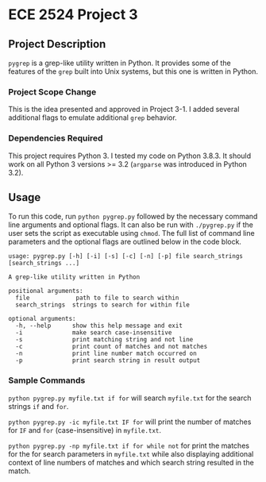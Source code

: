 # ECE 2524 Project 3


## Project Description
`pygrep` is a grep-like utility written in Python. It provides some of the features of the `grep` built into Unix systems, but this one is written in Python.

### Project Scope Change
This is the idea presented and approved in Project 3-1. I added several additional flags to emulate additional `grep` behavior.

### Dependencies Required
This project requires Python 3. I tested my code on Python 3.8.3. It should work on all Python 3 versions >= 3.2 (`argparse` was introduced in Python 3.2). 

## Usage
To run this code, run `python pygrep.py` followed by the necessary command line arguments and optional flags. It can also be run with `./pygrep.py` if the user sets the script as executable using `chmod`. The full list of command line parameters and the optional flags are outlined below in the code block.

````
usage: pygrep.py [-h] [-i] [-s] [-c] [-n] [-p] file search_strings [search_strings ...]

A grep-like utility written in Python

positional arguments:
  file             path to file to search within
  search_strings  strings to search for within file

optional arguments:
  -h, --help      show this help message and exit
  -i              make search case-insensitive
  -s              print matching string and not line
  -c              print count of matches and not matches
  -n              print line number match occurred on
  -p              print search string in result output

````

### Sample Commands
`python pygrep.py myfile.txt if for` will search `myfile.txt` for the search strings `if` and `for`.

`python pygrep.py -ic myfile.txt IF for` will print the number of matches for `IF` and `for` (case-insensitive) in `myfile.txt`.

`python pygrep.py -np myfile.txt if for while not` for print the matches for the for search parameters in `myfile.txt` while also displaying additional context of line numbers of matches and which search string resulted in the match.

